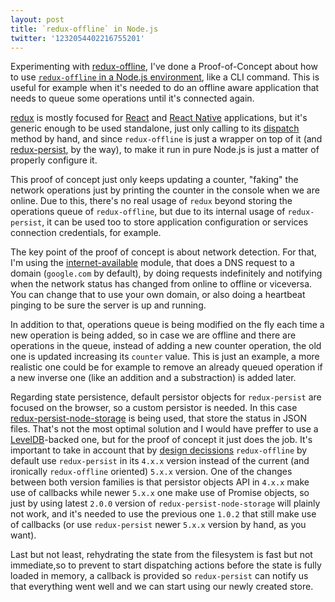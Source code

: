 ```yaml
---
layout: post
title: `redux-offline` in Node.js
twitter: '1232054402216755201'
---
```


Experimenting with [redux-offline](https://github.com/redux-offline/redux-offline),
I've done a Proof-of-Concept about how to use
[`redux-offline` in a Node.js environment](https://github.com/piranna/redux-offline-Node.js-PoC),
like a CLI command. This is useful for example when it's needed to do an offline
aware application that needs to queue some operations until it's connected again.

[redux](https://redux.js.org/) is mostly focused for
[React](https://reactjs.org/) and
[React Native](https://facebook.github.io/react-native/) applications, but it's
generic enough to be used standalone, just only calling to its
[dispatch](https://redux.js.org/api/store#dispatch) method by hand, and since
`redux-offline` is just a wrapper on top of it (and
[redux-persist](https://github.com/rt2zz/redux-persist), by the way), to make it
run in pure Node.js is just a matter of properly configure it.

This proof of concept just only keeps updating a counter, "faking" the network
operations just by printing the counter in the console when we are online. Due
to this, there's no real usage of `redux` beyond storing the operations queue of
`redux-offline`, but due to its internal usage of `redux-persist`, it can be
used too to store application configuration or services connection credentials,
for example.

The key point of the proof of concept is about network detection. For that, I'm
using the [internet-available](https://github.com/ourcodeworld/internet-available)
module, that does a DNS request to a domain (`google.com` by default), by doing
requests indefinitely and notifying when the network status has changed from
online to offline or viceversa. You can change that to use your own domain, or
also doing a heartbeat pinging to be sure the server is up and running.

In addition to that, operations queue is being modified on the fly each time a
new operation is being added, so in case we are offline and there are operations
in the queue, instead of adding a new counter operation, the old one is updated
increasing its `counter` value. This is just an example, a more realistic one
could be for example to remove an already queued operation if a new inverse one
(like an addition and a substraction) is added later.

Regarding state persistence, default persistor objects for `redux-persist` are
focused on the browser, so a custom persistor is needed. In this case
[redux-persist-node-storage](https://github.com/pellejacobs/redux-persist-node-storage)
is being used, that store the status in JSON files. That's not the most optimal
solution and I would have preffer to use a [LevelDB](http://leveldb.org/)-backed
one, but for the proof of concept it just does the job. It's important to take
in account that by
[design decissions](https://github.com/redux-offline/redux-offline/issues/119#issuecomment-343656725)
`redux-offline` by default use `redux-persist` in its `4.x.x` version instead of
the current (and ironically `redux-offline` oriented) `5.x.x` version. One of
the changes between both version families is that persistor objects API in
`4.x.x` make use of callbacks while newer `5.x.x` one make use of Promise
objects, so just by using latest `2.0.0` version of `redux-persist-node-storage`
will plainly not work, and it's needed to use the previous one `1.0.2` that
still make use of callbacks (or use `redux-persist` newer `5.x.x` version by
hand, as you want).

Last but not least, rehydrating the state from the filesystem is fast but not
immediate,so to prevent to start dispatching actions before the state is fully
loaded in memory, a callback is provided so `redux-persist` can notify us that
everything went well and we can start using our newly created store.

